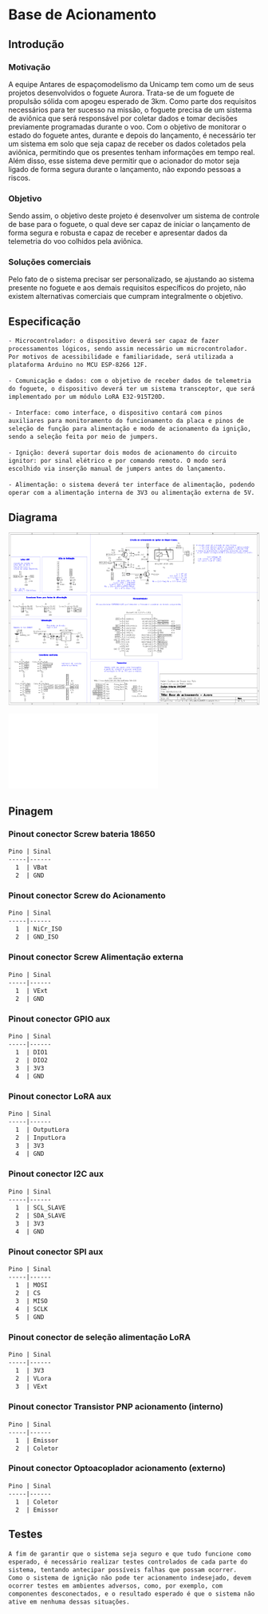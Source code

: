 # Base de Acionamento

## Introdução 

### Motivação

A equipe Antares de espaçomodelismo da Unicamp tem como um de seus projetos desenvolvidos o foguete Aurora. Trata-se de um foguete de propulsão sólida com apogeu esperado de 3km. Como parte dos requisitos necessários para ter sucesso na missão, o foguete precisa de um sistema de aviônica que será responsável por coletar dados e tomar decisões previamente programadas durante o voo. Com o objetivo de monitorar o estado do foguete antes, durante e depois do lançamento, é necessário ter um sistema em solo que seja capaz de receber os dados coletados pela aviônica, permitindo que os presentes tenham informações em tempo real. Além disso, esse sistema deve permitir que o acionador do motor seja ligado de forma segura durante o lançamento, não expondo pessoas a riscos.

### Objetivo

Sendo assim, o objetivo deste projeto é desenvolver um sistema de controle de base para o foguete, o qual deve ser capaz de iniciar o lançamento de forma segura e robusta e capaz de receber e apresentar dados da telemetria do voo colhidos pela aviônica.

### Soluções comerciais

Pelo fato de o sistema precisar ser personalizado, se ajustando ao sistema presente no foguete e aos demais requisitos específicos do projeto, não existem alternativas comerciais que cumpram integralmente o objetivo.

## Especificação
    - Microcontrolador: o dispositivo deverá ser capaz de fazer processamentos lógicos, sendo assim necessário um microcontrolador. Por motivos de acessibilidade e familiaridade, será utilizada a plataforma Arduino no MCU ESP-8266 12F.

    - Comunicação e dados: com o objetivo de receber dados de telemetria do foguete, o dispositivo deverá ter um sistema transceptor, que será implementado por um módulo LoRA E32-915T20D.

    - Interface: como interface, o dispositivo contará com pinos auxiliares para monitoramento do funcionamento da placa e pinos de seleção de função para alimentação e modo de acionamento da ignição, sendo a seleção feita por meio de jumpers.

    - Ignição: deverá suportar dois modos de acionamento do circuito ignitor: por sinal elétrico e por comando remoto. O modo será escolhido via inserção manual de jumpers antes do lançamento.

    - Alimentação: o sistema deverá ter interface de alimentação, podendo operar com a alimentação interna de 3V3 ou alimentação externa de 5V.

## Diagrama

![Esquematico](/Assets/Esquematico.png "Esquematico")

![Layout PCB](/Assets/pcb.pdf "Layout PCB")

## Pinagem

### Pinout conector Screw bateria 18650

    Pino | Sinal
    -----|------
      1  | VBat
      2  | GND

### Pinout conector Screw do Acionamento

    Pino | Sinal
    -----|------
      1  | NiCr_ISO
      2  | GND_ISO

### Pinout conector Screw Alimentação externa

    Pino | Sinal
    -----|------
      1  | VExt
      2  | GND

### Pinout conector GPIO aux

    Pino | Sinal
    -----|------
      1  | DIO1
      2  | DIO2
      3  | 3V3
      4  | GND

### Pinout conector LoRA aux

    Pino | Sinal
    -----|------
      1  | OutputLora
      2  | InputLora
      3  | 3V3
      4  | GND

### Pinout conector I2C aux

    Pino | Sinal
    -----|------
      1  | SCL_SLAVE
      2  | SDA_SLAVE
      3  | 3V3
      4  | GND

### Pinout conector SPI aux

    Pino | Sinal
    -----|------
      1  | MOSI
      2  | CS
      3  | MISO
      4  | SCLK
      5  | GND

### Pinout conector de seleção alimentação LoRA

    Pino | Sinal
    -----|------
      1  | 3V3
      2  | VLora
      3  | VExt

### Pinout conector Transistor PNP acionamento (interno)

    Pino | Sinal
    -----|------
      1  | Emissor
      2  | Coletor

### Pinout conector Optoacoplador acionamento (externo)

    Pino | Sinal
    -----|------
      1  | Coletor
      2  | Emissor

## Testes

    A fim de garantir que o sistema seja seguro e que tudo funcione como esperado, é necessário realizar testes controlados de cada parte do sistema, tentando antecipar possíveis falhas que possam ocorrer. 
    Como o sistema de ignição não pode ter acionamento indesejado, devem ocorrer testes em ambientes adversos, como, por exemplo, com componentes desconectados, e o resultado esperado é que o sistema não ative em nenhuma dessas situações.

